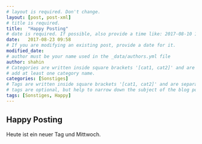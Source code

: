 ```yaml
---
# layout is required. Don't change.
layout: [post, post-xml]
# title is required.
title:  "Happy Posting"
# date is required. If possible, also provide a time like: 2017-08-10 10:25:00.
date:   2017-08-23 09:58
# If you are modifying an existing post, provide a date for it.
modified_date: 
# author must be your name used in the _data/authors.yml file
author: shahin
# Categories are written inside square brackets '[cat1, cat2]' and are separated by comma.
# add at least one category name.
categories: [Sonstiges]
# Tags are written inside square brackets '[cat1, cat2]' and are separated by comma.
# tags are optional, but help to narrow down the subject of the blog post
tags: [Sonstiges, Happy]
---
```


## Happy Posting

Heute ist ein neuer Tag und Mittwoch.
